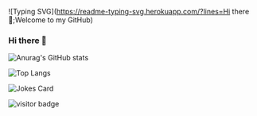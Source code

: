 ![Typing SVG](https://readme-typing-svg.herokuapp.com/?lines=Hi there 👋;Welcome to my GitHub)

### Hi there 👋

<!--
**GuilhermeSavioRibas/GuilhermeSavioRibas** is a ✨ _special_ ✨ repository because its `README.md` (this file) appears on your GitHub profile.

Here are some ideas to get you started:

- 🔭 I’m currently working on ...
- 🌱 I’m currently learning ...
- 👯 I’m looking to collaborate on ...
- 🤔 I’m looking for help with ...
- 💬 Ask me about ...
- 📫 How to reach me: ...
- 😄 Pronouns: ...
- ⚡ Fun fact: ...
-->

![Anurag's GitHub stats](https://github-readme-stats.vercel.app/api?username=GuilhermeSavioRibas&show_icons=true&theme=radical)

![Top Langs](https://github-readme-stats.vercel.app/api/top-langs/?username=GuilhermeSavioRibas&layout=compact)

![Jokes Card](https://readme-jokes.vercel.app/api)

![visitor badge](https://visitor-badge.glitch.me/badge?page_id=GuilhermeSavioRibas.visitor-badge)

